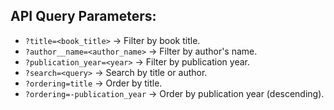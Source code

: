 ## API Query Parameters:
- `?title=<book_title>` → Filter by book title.
- `?author__name=<author_name>` → Filter by author's name.
- `?publication_year=<year>` → Filter by publication year.
- `?search=<query>` → Search by title or author.
- `?ordering=title` → Order by title.
- `?ordering=-publication_year` → Order by publication year (descending).
